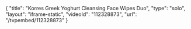 {
    "title": "Korres Greek Yoghurt Cleansing Face Wipes Duo",
    "type": "solo",
    "layout": "iframe-static",
    "videoId": "112328873",
    "url": "\/tvpembed\/112328873"
}